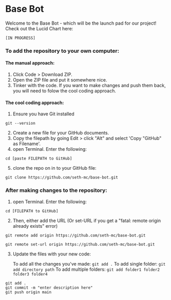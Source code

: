 # Base Bot

Welcome to the Base Bot - which will be the launch pad for our project! Check out the Lucid Chart here:

    [IN PROGRESS]


### To add the repository to your own computer:

#### The manual approach:
1. Click Code > Download ZIP.
2. Open the ZIP file and put it somewhere nice. 
3. Tinker with the code. If you want to make changes and push them back, you will need to folow the cool coding approach. 

#### The cool coding approach:
1. Ensure you have Git installed
```
git --version
```
2. Create a new file for your GitHub documents.
3. Copy the filepath by going Edit > click "Alt" and select 'Copy "GitHub" as Filename'. 
4. open Terminal. Enter the following:
```
cd [paste FILEPATH to GitHub]
```
5. clone the repo on in to your GitHub file:
```
git clone https://github.com/seth-mc/base-bot.git
```


### After making changes to the repository:
1. open Terminal. Enter the following:
```
cd [FILEPATH to GitHub]
```

2. Then, either add the URL (Or set-URL if you get a "fatal: remote origin already exists" error)

```
git remote add origin https://github.com/seth-mc/base-bot.git

git remote set-url origin https://github.com/seth-mc/base-bot.git

```

3. Update the files with your new code:


    To add all the changes you've made:
        ```
        git add .
        ```
    To add single folder:
        ```
        git add directory path
        ```
   To add multiple folders:
        ```
        git add folder1 folder2 folder3 folder4
        ```

```
git add .
git commit -m "enter description here"
git push origin main
```


